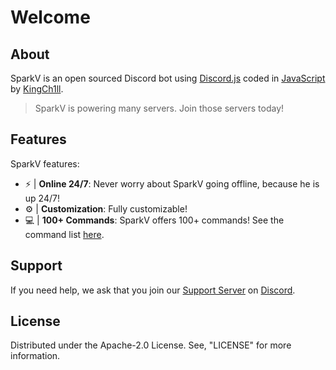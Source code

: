 # Welcome

## About

SparkV is an open sourced Discord bot using [Discord.js](https://github.com/discordjs) coded in [JavaScript](https://javascript.com/) by [KingCh1ll](https://ch1ll.dev/).

> SparkV is powering many servers. Join those servers today!

## Features

SparkV features:

* ⚡ \| **Online 24/7**: Never worry about SparkV going offline, because he is up 24/7!
* ⚙ \| **Customization**: Fully customizable!
* 💻 \| **100+ Commands**: SparkV offers 100+ commands! See the command list [here](https://docs.ch1ll.dev/SparkV/commands).

## Support

If you need help, we ask that you join our [Support Server](https://discord.gg/PPtzT8Mu3h) on [Discord](https://discord.com/).

## License

Distributed under the Apache-2.0 License. See, "LICENSE" for more information.


